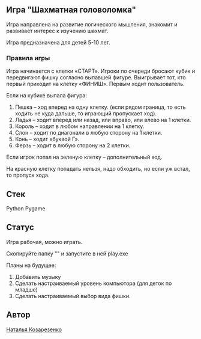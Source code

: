 ## Игра "Шахматная головоломка"

Игра направлена на развитие логического мышления, знакомит и развивает интерес к изучению шахмат.

Игра предназначена для детей 5-10 лет.

### Правила игры

Игра начинается с клетки «СТАРТ». Игроки по очереди бросают кубик и передвигают фишку согласно выпавшей фигуре. 
Выигрывает тот, кто первый приходит на клетку «ФИНИШ». Первым ходит пользователь. 

Если на кубике выпала фигура: 
1.	Пешка – ход вперед на одну клетку. (если рядом граница, то есть ходить не куда дальше, то играющий пропускает ход).
2.	Ладья – ходит вперед или назад, или вправо, или влево на 1 клетки.
3.	Король – ходит в любом направлении на 1 клетку.
4.	Слон – ходит по диагонали в любую сторону на 1 клетки.
5.	Конь – ходит «буквой Г».
6.	Ферзь – ходит в любую сторону на 2 клетки.

Если игрок попал на зеленую клетку – дополнительный ход.

На красную клетку попадать нельзя, надо обходить, но если уж встал, то пропуск хода. 

## Стек

Python
Pygame

## Статус

Игра рабочая, можно играть.

Скопируйте папку "" и запустите в ней play.exe

Планы на будущее:
1. Добавить музыку
2. Сделать настраиваемый уровень компьютора (для деток по младше)
3. Сделать настраиваемый выбор вида фишки.

## Автор
[Наталья Козарезенко](https://github.com/NatalyaKozarezenko/) 